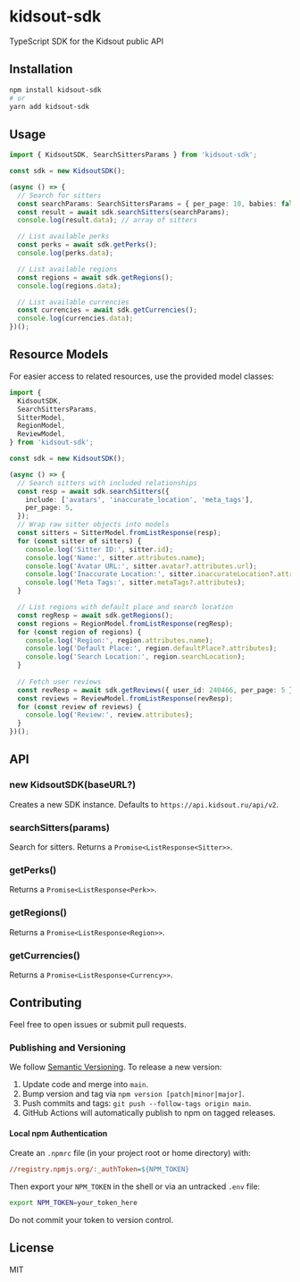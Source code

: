 # kidsout-sdk

TypeScript SDK for the Kidsout public API

## Installation

```bash
npm install kidsout-sdk
# or
yarn add kidsout-sdk
```

## Usage

```ts
import { KidsoutSDK, SearchSittersParams } from 'kidsout-sdk';

const sdk = new KidsoutSDK();

(async () => {
  // Search for sitters
  const searchParams: SearchSittersParams = { per_page: 10, babies: false };
  const result = await sdk.searchSitters(searchParams);
  console.log(result.data); // array of sitters

  // List available perks
  const perks = await sdk.getPerks();
  console.log(perks.data);

  // List available regions
  const regions = await sdk.getRegions();
  console.log(regions.data);

  // List available currencies
  const currencies = await sdk.getCurrencies();
  console.log(currencies.data);
})();
```

## Resource Models

For easier access to related resources, use the provided model classes:

```ts
import {
  KidsoutSDK,
  SearchSittersParams,
  SitterModel,
  RegionModel,
  ReviewModel,
} from 'kidsout-sdk';

const sdk = new KidsoutSDK();

(async () => {
  // Search sitters with included relationships
  const resp = await sdk.searchSitters({
    include: ['avatars', 'inaccurate_location', 'meta_tags'],
    per_page: 5,
  });
  // Wrap raw sitter objects into models
  const sitters = SitterModel.fromListResponse(resp);
  for (const sitter of sitters) {
    console.log('Sitter ID:', sitter.id);
    console.log('Name:', sitter.attributes.name);
    console.log('Avatar URL:', sitter.avatar?.attributes.url);
    console.log('Inaccurate Location:', sitter.inaccurateLocation?.attributes);
    console.log('Meta Tags:', sitter.metaTags?.attributes);
  }

  // List regions with default place and search location
  const regResp = await sdk.getRegions();
  const regions = RegionModel.fromListResponse(regResp);
  for (const region of regions) {
    console.log('Region:', region.attributes.name);
    console.log('Default Place:', region.defaultPlace?.attributes);
    console.log('Search Location:', region.searchLocation);
  }
  
  // Fetch user reviews
  const revResp = await sdk.getReviews({ user_id: 240466, per_page: 5 });
  const reviews = ReviewModel.fromListResponse(revResp);
  for (const review of reviews) {
    console.log('Review:', review.attributes);
  }
})();
```

## API

### new KidsoutSDK(baseURL?)

Creates a new SDK instance. Defaults to `https://api.kidsout.ru/api/v2`.

### searchSitters(params)

Search for sitters. Returns a `Promise<ListResponse<Sitter>>`.

### getPerks()

Returns a `Promise<ListResponse<Perk>>`.

### getRegions()

Returns a `Promise<ListResponse<Region>>`.

### getCurrencies()

Returns a `Promise<ListResponse<Currency>>`.

## Contributing

Feel free to open issues or submit pull requests.

### Publishing and Versioning

We follow [Semantic Versioning](https://semver.org/). To release a new version:
1. Update code and merge into `main`.
2. Bump version and tag via `npm version [patch|minor|major]`.
3. Push commits and tags: `git push --follow-tags origin main`.
4. GitHub Actions will automatically publish to npm on tagged releases.

#### Local npm Authentication
Create an `.npmrc` file (in your project root or home directory) with:
```ini
//registry.npmjs.org/:_authToken=${NPM_TOKEN}
```
Then export your `NPM_TOKEN` in the shell or via an untracked `.env` file:
```bash
export NPM_TOKEN=your_token_here
```
Do not commit your token to version control.

## License

MIT